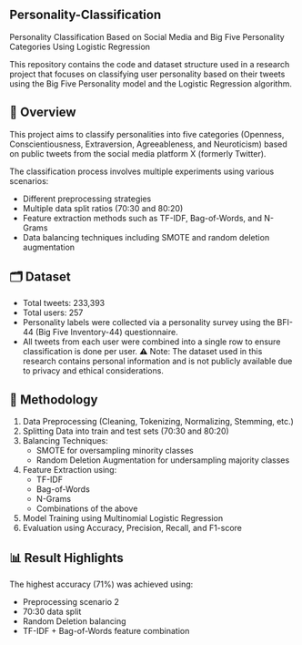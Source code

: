 ## Personality-Classification
Personality Classification Based on Social Media and Big Five Personality Categories Using Logistic Regression

This repository contains the code and dataset structure used in a research project that focuses on classifying user personality based on their tweets using the Big Five Personality model and the Logistic Regression algorithm.

## 📌 Overview
This project aims to classify personalities into five categories (Openness, Conscientiousness, Extraversion, Agreeableness, and Neuroticism) based on public tweets from the social media platform X (formerly Twitter).

The classification process involves multiple experiments using various scenarios:
- Different preprocessing strategies
- Multiple data split ratios (70:30 and 80:20)
- Feature extraction methods such as TF-IDF, Bag-of-Words, and N-Grams
- Data balancing techniques including SMOTE and random deletion augmentation

## 🗂️ Dataset
- Total tweets: 233,393
- Total users: 257
- Personality labels were collected via a personality survey using the BFI-44 (Big Five Inventory-44) questionnaire.
- All tweets from each user were combined into a single row to ensure classification is done per user.
⚠️ Note: The dataset used in this research contains personal information and is not publicly available due to privacy and ethical considerations.

## 🧪 Methodology
1. Data Preprocessing (Cleaning, Tokenizing, Normalizing, Stemming, etc.)
2. Splitting Data into train and test sets (70:30 and 80:20)
3. Balancing Techniques:
   - SMOTE for oversampling minority classes
   - Random Deletion Augmentation for undersampling majority classes
4. Feature Extraction using:
   - TF-IDF
   - Bag-of-Words
   - N-Grams
   - Combinations of the above
5. Model Training using Multinomial Logistic Regression
6. Evaluation using Accuracy, Precision, Recall, and F1-score

## 📊 Result Highlights
The highest accuracy (71%) was achieved using:
  - Preprocessing scenario 2
  - 70:30 data split
  - Random Deletion balancing
  - TF-IDF + Bag-of-Words feature combination
